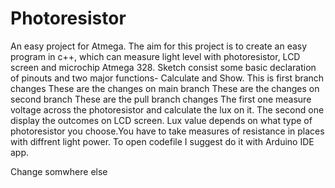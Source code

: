 # Photoresistor
An easy project for Atmega.
The aim for this project is to create an easy program in c++, which can measure light level with photoresistor, LCD screen and microchip Atmega 328.
Sketch consist some basic declaration of pinouts and two major functions- Calculate and Show.
This is first branch changes
These are the changes on main branch
These are the changes on second branch
These are the pull branch changes
The first one measure voltage across the photoresistor and calculate the lux on it. The second one display the outcomes on LCD screen.
Lux value depends on what type of photoresistor you choose.You have to take measures of resistance in places with diffrent light power. 
To open codefile I suggest do it with Arduino IDE app.

Change somwhere else 
